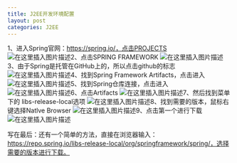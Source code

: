 ```yaml
---
title: J2EE开发环境配置
layout: post
categories: J2EE
---
```




1、进入Spring官网：https://spring.io/，点击PROJECTS
![在这里插入图片描述](https://img-blog.csdnimg.cn/20200210104311350.png?x-oss-process=image/watermark,type_ZmFuZ3poZW5naGVpdGk,shadow_10,text_aHR0cHM6Ly9ibG9nLmNzZG4ubmV0L3FxXzQxNDIyNDQ4,size_16,color_FFFFFF,t_70)2、点击SPRING FRAMEWORK
![在这里插入图片描述](https://img-blog.csdnimg.cn/20200210104406745.png?x-oss-process=image/watermark,type_ZmFuZ3poZW5naGVpdGk,shadow_10,text_aHR0cHM6Ly9ibG9nLmNzZG4ubmV0L3FxXzQxNDIyNDQ4,size_16,color_FFFFFF,t_70)3、由于Spring是托管在GitHub上的，所以点击github的标志
![在这里插入图片描述](https://img-blog.csdnimg.cn/20200210104549988.png?x-oss-process=image/watermark,type_ZmFuZ3poZW5naGVpdGk,shadow_10,text_aHR0cHM6Ly9ibG9nLmNzZG4ubmV0L3FxXzQxNDIyNDQ4,size_16,color_FFFFFF,t_70)4、找到Spring Framework Artifacts，点击进入
![在这里插入图片描述](https://img-blog.csdnimg.cn/20200210104756310.png?x-oss-process=image/watermark,type_ZmFuZ3poZW5naGVpdGk,shadow_10,text_aHR0cHM6Ly9ibG9nLmNzZG4ubmV0L3FxXzQxNDIyNDQ4,size_16,color_FFFFFF,t_70)5、找到Spring仓库连接，点击进入
![在这里插入图片描述](https://img-blog.csdnimg.cn/20200210104847866.png?x-oss-process=image/watermark,type_ZmFuZ3poZW5naGVpdGk,shadow_10,text_aHR0cHM6Ly9ibG9nLmNzZG4ubmV0L3FxXzQxNDIyNDQ4,size_16,color_FFFFFF,t_70)6、点击Artifacts
![在这里插入图片描述](https://img-blog.csdnimg.cn/20200210104904578.png?x-oss-process=image/watermark,type_ZmFuZ3poZW5naGVpdGk,shadow_10,text_aHR0cHM6Ly9ibG9nLmNzZG4ubmV0L3FxXzQxNDIyNDQ4,size_16,color_FFFFFF,t_70)7、然后找到菜单下的 libs-release-local选项
![在这里插入图片描述](https://img-blog.csdnimg.cn/20200210105915448.png?x-oss-process=image/watermark,type_ZmFuZ3poZW5naGVpdGk,shadow_10,text_aHR0cHM6Ly9ibG9nLmNzZG4ubmV0L3FxXzQxNDIyNDQ4,size_16,color_FFFFFF,t_70)8、找到需要的版本，鼠标右键选择Natlve Browser
![在这里插入图片描述](https://img-blog.csdnimg.cn/20200210110606966.png?x-oss-process=image/watermark,type_ZmFuZ3poZW5naGVpdGk,shadow_10,text_aHR0cHM6Ly9ibG9nLmNzZG4ubmV0L3FxXzQxNDIyNDQ4,size_16,color_FFFFFF,t_70)9、点击第一个进行下载
![在这里插入图片描述](https://img-blog.csdnimg.cn/2020021011071192.png?x-oss-process=image/watermark,type_ZmFuZ3poZW5naGVpdGk,shadow_10,text_aHR0cHM6Ly9ibG9nLmNzZG4ubmV0L3FxXzQxNDIyNDQ4,size_16,color_FFFFFF,t_70)

写在最后：还有一个简单的方法，直接在浏览器输入：https://repo.spring.io/libs-release-local/org/springframework/spring/，选择需要的版本进行下载。


